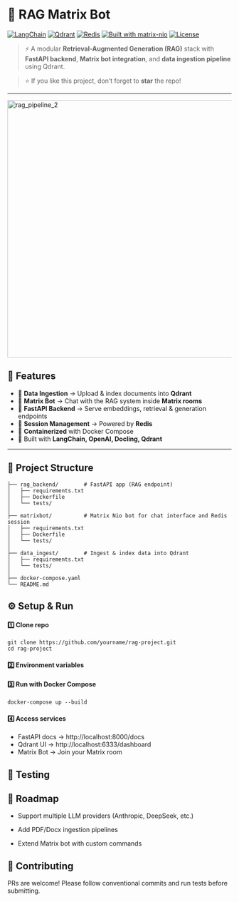 # 🔎 RAG Matrix Bot

<!-- [![CI](https://github.com/RaghavaAlajangi/rag-matrix-bot/actions/workflows/ci.yml/badge.svg)](https://github.com/RaghavaAlajangi/rag-matrix-bot/actions/workflows/ci.yml)
[![codecov](https://codecov.io/gh/RaghavaAlajangi/rag-matrix-bot/branch/main/graph/badge.svg?token=Z4FAPNDJWN)](https://codecov.io/gh/RaghavaAlajangi/rag-matrix-bot) -->

[![LangChain](https://img.shields.io/badge/LangChain-RAG-brightgreen)](https://www.langchain.com/)
[![Qdrant](https://img.shields.io/badge/Vector%20DB-Qdrant-orange)](https://qdrant.tech/)
[![Redis](https://img.shields.io/badge/ChatSessions-Redis-red)](https://redis.io/)
[![Built with matrix-nio](https://img.shields.io/badge/built%20with-matrix--nio-brightgreen)](https://github.com/poljar/matrix-nio)
[![License](https://img.shields.io/github/license/RaghavaAlajangi/rag-matrix-bot)](LICENSE)


> ⚡ A modular **Retrieval-Augmented Generation (RAG)** stack with **FastAPI backend**, **Matrix bot integration**, and **data ingestion pipeline** using Qdrant.


>  ⭐ If you like this project, don’t forget to **star** the repo! 

---


<img width="900" height="577" alt="rag_pipeline_2" src="https://github.com/user-attachments/assets/e860ecfd-0be1-4cbc-ade6-f41f8be1564b" />



## 📌 Features
- 📂 **Data Ingestion** → Upload & index documents into **Qdrant**  
- 🤖 **Matrix Bot** → Chat with the RAG system inside **Matrix rooms**  
- 🚀 **FastAPI Backend** → Serve embeddings, retrieval & generation endpoints  
- 🔑 **Session Management** → Powered by **Redis**  
- 🐳 **Containerized** with Docker Compose  
- 📝 Built with **LangChain, OpenAI, Docling, Qdrant**  

---


## 📂 Project Structure
```
├── rag_backend/        # FastAPI app (RAG endpoint)
│   ├── requirements.txt
│   ├── Dockerfile
│   └── tests/
│
├── matrixbot/          # Matrix Nio bot for chat interface and Redis session
│   ├── requirements.txt
│   ├── Dockerfile
│   └── tests/
│
├── data_ingest/        # Ingest & index data into Qdrant
│   ├── requirements.txt
│   └── tests/
│
├── docker-compose.yaml
└── README.md

```

## ⚙️ Setup & Run

#### 1️⃣ Clone repo
```
git clone https://github.com/yourname/rag-project.git
cd rag-project

```
#### 2️⃣ Environment variables

#### 3️⃣ Run with Docker Compose
```
docker-compose up --build
```

#### 4️⃣ Access services
- FastAPI docs → http://localhost:8000/docs
- Qdrant UI → http://localhost:6333/dashboard
- Matrix Bot → Join your Matrix room

## 🧪 Testing

## 🚀 Roadmap

- Support multiple LLM providers (Anthropic, DeepSeek, etc.)

-  Add PDF/Docx ingestion pipelines

-  Extend Matrix bot with custom commands

## 🤝 Contributing

PRs are welcome! Please follow conventional commits and run tests before submitting.
